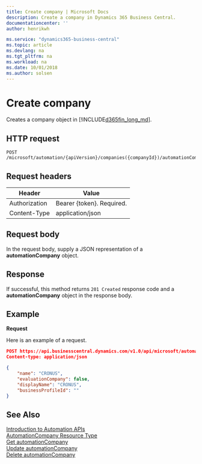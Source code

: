 ```yaml
---
title: Create company | Microsoft Docs
description: Create a company in Dynamics 365 Business Central. 
documentationcenter: ''
author: henrikwh

ms.service: "dynamics365-business-central"
ms.topic: article
ms.devlang: na
ms.tgt_pltfrm: na
ms.workload: na
ms.date: 10/01/2018
ms.author: solsen
---
```


# Create company
Creates a company object in [!INCLUDE[d365fin_long_md](../developer/includes/d365fin_long_md.md)].

## HTTP request

```
POST /microsoft/automation/{apiVersion}/companies({companyId})/automationCompanies
```

## Request headers

|Header         |Value                     |
|---------------|--------------------------|
|Authorization  |Bearer {token}. Required. |
|Content-Type   |application/json          |

## Request body
In the request body, supply a JSON representation of a **automationCompany** object.

## Response
If successful, this method returns ```201 Created``` response code and a **automationCompany** object in the response body.

## Example

**Request**

Here is an example of a request.

```json
POST https://api.businesscentral.dynamics.com/v1.0/api/microsoft/automation/beta/companies({id})/automationCompanies
Content-type: application/json

{
    "name": "CRONUS",
    "evaluationCompany": false,
    "displayName": "CRONUS",
    "businessProfileId": ""
}
```

## See Also 
[Introduction to Automation APIs](itpro-introduction-to-automation-apis.md)  
[AutomationCompany Resource Type](dynamics-microsoft-automation-automationCompany.md)  
[Get automationCompany](dynamics-microsoft-automation-automationCompanies-get.md)  
[Update automationCompany](dynamics-microsoft-automation-automationCompanies-patch.md)  
[Delete automationCompany](dynamics-microsoft-automation-automationCompanies-delete.md)  